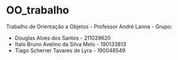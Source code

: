 # OO_trabalho
Trabalho de Orientação a Objetos - Professor André Lanna -
Grupo:
- Douglas Alves dos Santos - 211029620
- Italo Bruno Avelino da Silva Melo - 190133813
- Tiago Scherrer Tavares de Lyra  - 190048549
